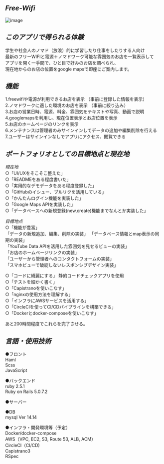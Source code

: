 *Free-Wifi*
-----------

![image](https://user-images.githubusercontent.com/60636597/75624327-b7165d00-5bf6-11ea-9b4c-c7550ad40c12.png)


*このアプリで得られる体験*
--------------------
学生や社会人のノマド（放浪）的に学習したり仕事をしたりする人向け  
最新のフリーWIFIと電源＋ノマドワーク可能な雰囲気のお店を一覧表示して  
アプリを開く一手間で、ひと目で好みのお店を調べられ、  
現在地からのお店の位置をgoogle mapsで即座にご案内します。  

*機能*
------
1.freewifiや電源が利用できるお店を表示 （事前に登録した情報を表示）  
2.ノマドワークに適した環境のお店を表示 （事前に絞り込み）  
3.お店の営業日時、電源、料金、雰囲気をテキストや写真、動画で説明  
4.googlemapsを利用し、現在位置表示とお店位置を表示  
5.お店のホームページのリンクを表示  
6.メンテナンスは管理者のみサインインしてデータの追加や編集削除を行える  
7.ユーザーはサインインなしでアプリにアクセス、閲覧できる


*ポートフォリオとしての目標地点と現在地*
------------------------------
*現在地*  
○「UI/UXをそこそこ整えた」  
○「READMEをある程度書いた」  
○「実用的なデモデータをある程度登録した」  
○「GitHubのイシュー、プルリクを活用している」  
○「かんたんログイン機能を実装した」  
○「Google Maps APIを実装した」  
○「データベースへの新規登録(new,create)機能までなんとか実装した」  

*目標地点*  
○「機能が豊富」  
  「データの新規追加、編集、削除の実装」
  「データベース情報とmap表示の同期の実装」  
  「YouTube Data APIを活用した雰囲気を見せるビューの実装」  
  「お店のホームページリンクの実装」  
  「ユーザーから管理者へのコンタクトフォームの実装」  
  「スマホビューで破綻しないレスポンシブデザイン実装」 
  
○「コードに綺麗にする」 静的コードチェックアプリを使用  
○「テストを細かく書く」  
○「Capistranoを使いこなす」  
○「nginxの使用方法を理解する」  
○「インフラにAWSサービスを活用する」  
○「CircleCIを使ってCI/CDパイプラインを構築できる」  
○「Dockerとdocker-composeを使いこなす」  

あと200時間程度でこれらを完了させる。


*言語・使用技術*
------------------
●フロント  
Haml  
Scss  
JavaScript  
  
●バックエンド  
ruby 2.5.1  
Ruby on Rails 5.0.7.2  
  
●サーバー  
  
●DB  
mysql  Ver 14.14  
  
●インフラ・開発環境等（予定）  
Docker/docker-compose  
AWS（VPC, EC2, S3, Route 53, ALB, ACM）  
CircleCI（CI/CD)  
Capistrano3  
RSpec  

